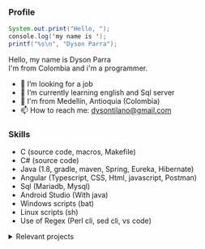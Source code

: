 ### Profile

```java
System.out.print("Hello, "); 
console.log('my name is ');  
printf("%s\n", "Dyson Parra");  
```
Hello, my name is Dyson Parra  
I'm from Colombia and i'm a programmer.  

- 🔭 I’m looking for a job
- 🌱 I’m currently learning english and Sql server
- 📍  I'm from Medellín, Antioquia (Colombia)  
- 📫 How to reach me: dysontilano@gmail.com  
<!-- 
### Hi there 👋
- 🤔 I’m looking for help with ...
- 👯 I’m looking to collaborate on ...
- 💬 Ask me about ...
- 😄 Pronouns: ...
- ⚡ Fun fact: ...
-->

### Skills
- C (source code, macros, Makefile)
- C# (source code)
- Java (1.8, gradle, maven, Spring, Eureka, Hibernate)
- Angular (Typescript, CSS, Html, javascript, Postman)
- Sql (Mariadb, Mysql)
- Android Studio (With java)
- Windows scripts (bat)
- Linux scripts (sh)
- Use of Regex (Perl cli, sed cli, vs code)

<details>
  <summary>Relevant projects</summary>
  
  - Examples of connection to a database and CRUD services using spring and hibernate.  
    Create database script (mysql) and postman tests file also included.  
  [almacen](https://github.com/DysonParra/almacen-sql-back-project)  
  [appointments](https://github.com/DysonParra/appointments-sql-back-project)  
  [autopistas](https://github.com/DysonParra/autopistas-sql-back-project)  
  [farmacias](https://github.com/DysonParra/farmacias-sql-back-project)  
  [minas](https://github.com/DysonParra/minas-sql-back-project)  
  [restaurant](https://github.com/DysonParra/restaurant-sql-back-project)  
  [veterinaria](https://github.com/DysonParra/veterinaria-sql-back-project)  
  [vias](https://github.com/DysonParra/vias-sql-back-project)  
  
    
  - Flag processors:  
  Cli lib that receive an undetermined number of arguments, analyze if are correctly formed and if yes parse it into objects (or structs) or else print the specific error in console.  
  The flags are from two types (you can use the two at same time):  
    * With value: an alphanumeric string started with '-' and the next argument must be the value of the flag.  
    Example:  -downloadPath documents   -sourceFile myFile.xml   -rootDir C:/project  
    * Withouth value: an alphanumerirc string started with '--'.  
    Example:  --useDefault  --notUseIncognito  --generateLogFile  --preserveTempFiles  

    For use the library you need to specify in source code a set of flags defined as required, other defined as optionals and other defined as default. More specified how to use in the projects.  
    [c](https://github.com/DysonParra/flag-processor-c)  
    [c#](https://github.com/DysonParra/flag-processor-cs)  
    [java](https://github.com/DysonParra/flag-processor-java)  
    [python](https://github.com/DysonParra/flag-processor-py)  
  
</details>

